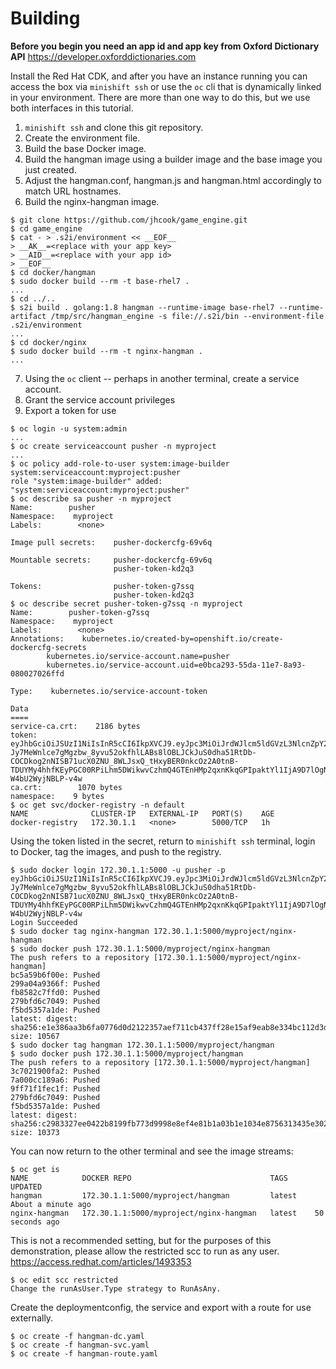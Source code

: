 Building
==============
**Before you begin you need an app id and app key from Oxford Dictionary API**
https://developer.oxforddictionaries.com

Install the Red Hat CDK, and after you have an instance running you can access
the box via `minishift ssh` or use the `oc` cli that is dynamically linked in
your environment. There are more than one way to do this, but we use both
interfaces in this tutorial.

1. `minishift ssh` and clone this git repository.
2. Create the environment file.
3. Build the base Docker image.
4. Build the hangman image using a builder image and the base image you just
created.
5. Adjust the hangman.conf, hangman.js and hangman.html accordingly to match
URL hostnames.
6. Build the nginx-hangman image.
```
$ git clone https://github.com/jhcook/game_engine.git
$ cd game_engine
$ cat - > .s2i/environment << __EOF__
> __AK__=<replace with your app key>
> __AID__=<replace with your app id>
> __EOF__
$ cd docker/hangman
$ sudo docker build --rm -t base-rhel7 .
...
$ cd ../..
$ s2i build . golang:1.8 hangman --runtime-image base-rhel7 --runtime-artifact /tmp/src/hangman_engine -s file://.s2i/bin --environment-file .s2i/environment
...
$ cd docker/nginx
$ sudo docker build --rm -t nginx-hangman .
...
```

7. Using the `oc` client -- perhaps in another terminal, create a service 
account.
8. Grant the service account privileges 
9. Export a token for use
```
$ oc login -u system:admin
...
$ oc create serviceaccount pusher -n myproject
...
$ oc policy add-role-to-user system:image-builder system:serviceaccount:myproject:pusher
role "system:image-builder" added: "system:serviceaccount:myproject:pusher"
$ oc describe sa pusher -n myproject
Name:        pusher
Namespace:    myproject
Labels:        <none>

Image pull secrets:    pusher-dockercfg-69v6q

Mountable secrets:     pusher-dockercfg-69v6q
                       pusher-token-kd2q3

Tokens:                pusher-token-g7ssq
                       pusher-token-kd2q3
$ oc describe secret pusher-token-g7ssq -n myproject
Name:        pusher-token-g7ssq
Namespace:    myproject
Labels:        <none>
Annotations:    kubernetes.io/created-by=openshift.io/create-dockercfg-secrets
        kubernetes.io/service-account.name=pusher
        kubernetes.io/service-account.uid=e0bca293-55da-11e7-8a93-080027026ffd

Type:    kubernetes.io/service-account-token

Data
====
service-ca.crt:    2186 bytes
token:        eyJhbGciOiJSUzI1NiIsInR5cCI6IkpXVCJ9.eyJpc3MiOiJrdWJlcm5ldGVzL3NlcnZpY2VhY2NvdW50Iiwia3ViZXJuZXRlcy5pby9zZXJ2aWNlYWNjb3VudC9uYW1lc3BhY2UiOiJteXByb2plY3QiLCJrdWJlcm5ldGVzLmlvL3NlcnZpY2VhY2NvdW50L3NlY3JldC5uYW1lIjoicHVzaGVyLXRva2VuLWc3c3NxIiwia3ViZXJuZXRlcy5pby9zZXJ2aWNlYWNjb3VudC9zZXJ2aWNlLWFjY291bnQubmFtZSI6InB1c2hlciIsImt1YmVybmV0ZXMuaW8vc2VydmljZWFjY291bnQvc2VydmljZS1hY2NvdW50LnVpZCI6ImUwYmNhMjkzLTU1ZGEtMTFlNy04YTkzLTA4MDAyNzAyNmZmZCIsInN1YiI6InN5c3RlbTpzZXJ2aWNlYWNjb3VudDpteXByb2plY3Q6cHVzaGVyIn0.QgqN3QXh484ykCwpSAEOOaOk5aZToHf2IOhE0TdWQRhunk5fjlOXhVAEpvhlhwZxMXn2QWsPxO2HISd96-Jy7MeWnlce7gMgzbw_8yvu52okfhlLABs8lOBLJCkJuS0dha51RtDb-COCDkog2nNISB71ucX0ZNU_8WLJsxQ_tHxyBER0nkcOz2A0tnB-TDUYMy4hhfKEyPGC00RPiLhm5DWikwvCzhmQ4GTEnHMp2qxnKkqGPIpaktYl1IjA9D7lOgNPV0YP97X7t6BWnsUXRruW7QR9Qf3H6aqLPNDNFuZvUPDONZOqwE1ngaqxU2rtCD9bG-W4bU2WyjNBLP-v4w
ca.crt:        1070 bytes
namespace:    9 bytes
$ oc get svc/docker-registry -n default
NAME              CLUSTER-IP   EXTERNAL-IP   PORT(S)    AGE
docker-registry   172.30.1.1   <none>        5000/TCP   1h
```

Using the token listed in the secret, return to `minishift ssh` terminal, login
to Docker, tag the images, and push to the registry.
```
$ sudo docker login 172.30.1.1:5000 -u pusher -p eyJhbGciOiJSUzI1NiIsInR5cCI6IkpXVCJ9.eyJpc3MiOiJrdWJlcm5ldGVzL3NlcnZpY2VhY2NvdW50Iiwia3ViZXJuZXRlcy5pby9zZXJ2aWNlYWNjb3VudC9uYW1lc3BhY2UiOiJteXByb2plY3QiLCJrdWJlcm5ldGVzLmlvL3NlcnZpY2VhY2NvdW50L3NlY3JldC5uYW1lIjoicHVzaGVyLXRva2VuLWc3c3NxIiwia3ViZXJuZXRlcy5pby9zZXJ2aWNlYWNjb3VudC9zZXJ2aWNlLWFjY291bnQubmFtZSI6InB1c2hlciIsImt1YmVybmV0ZXMuaW8vc2VydmljZWFjY291bnQvc2VydmljZS1hY2NvdW50LnVpZCI6ImUwYmNhMjkzLTU1ZGEtMTFlNy04YTkzLTA4MDAyNzAyNmZmZCIsInN1YiI6InN5c3RlbTpzZXJ2aWNlYWNjb3VudDpteXByb2plY3Q6cHVzaGVyIn0.QgqN3QXh484ykCwpSAEOOaOk5aZToHf2IOhE0TdWQRhunk5fjlOXhVAEpvhlhwZxMXn2QWsPxO2HISd96-Jy7MeWnlce7gMgzbw_8yvu52okfhlLABs8lOBLJCkJuS0dha51RtDb-COCDkog2nNISB71ucX0ZNU_8WLJsxQ_tHxyBER0nkcOz2A0tnB-TDUYMy4hhfKEyPGC00RPiLhm5DWikwvCzhmQ4GTEnHMp2qxnKkqGPIpaktYl1IjA9D7lOgNPV0YP97X7t6BWnsUXRruW7QR9Qf3H6aqLPNDNFuZvUPDONZOqwE1ngaqxU2rtCD9bG-W4bU2WyjNBLP-v4w
Login Succeeded
$ sudo docker tag nginx-hangman 172.30.1.1:5000/myproject/nginx-hangman
$ sudo docker push 172.30.1.1:5000/myproject/nginx-hangman
The push refers to a repository [172.30.1.1:5000/myproject/nginx-hangman]
bc5a59b6f00e: Pushed
299a04a9366f: Pushed
fb8582c7ffd0: Pushed
279bfd6c7049: Pushed
f5bd5357a1de: Pushed
latest: digest: sha256:e1e386aa3b6fa0776d0d2122357aef711cb437ff28e15af9eab8e334bc112d3d size: 10567
$ sudo docker tag hangman 172.30.1.1:5000/myproject/hangman
$ sudo docker push 172.30.1.1:5000/myproject/hangman
The push refers to a repository [172.30.1.1:5000/myproject/hangman]
3c7021900fa2: Pushed
7a000cc189a6: Pushed
9ff71f1fec1f: Pushed
279bfd6c7049: Pushed
f5bd5357a1de: Pushed
latest: digest: sha256:c2983327ee0422b8199fb773d9998e8ef4e81b1a03b1e1034e8756313435e302 size: 10373
```

You can now return to the other terminal and see the image streams:
```
$ oc get is
NAME            DOCKER REPO                               TAGS      UPDATED
hangman         172.30.1.1:5000/myproject/hangman         latest    About a minute ago
nginx-hangman   172.30.1.1:5000/myproject/nginx-hangman   latest    50 seconds ago
```

This is not a recommended setting, but for the purposes of this demonstration,
please allow the restricted scc to run as any user.
https://access.redhat.com/articles/1493353
```
$ oc edit scc restricted
Change the runAsUser.Type strategy to RunAsAny.
```

Create the deploymentconfig, the service and export with a route for use
externally.
```
$ oc create -f hangman-dc.yaml
$ oc create -f hangman-svc.yaml
$ oc create -f hangman-route.yaml
```
